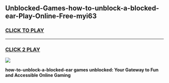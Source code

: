 
## Unblocked-Games-how-to-unblock-a-blocked-ear-Play-Online-Free-myi63
<h3>
<a href="https://premium76.site?title=how-to-unblock-a-blocked-ear&ref=26A">CLICK TO PLAY</a></h3>
<hr>

<h3>
<a href="https://premium76.site?title=how-to-unblock-a-blocked-ear&ref=26A">CLICK 2 PLAY</a>
  
</h3>

<a href="https://premium76.site?title=how-to-unblock-a-blocked-ear&ref=26A"><img src="https://clearcache.store/games.png"></a>


**how-to-unblock-a-blocked-ear games unblocked: Your Gateway to Fun and Accessible Online Gaming**
